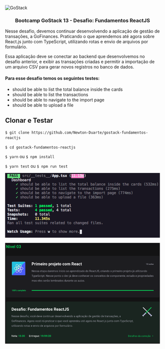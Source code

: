 <img alt="GoStack" src="https://storage.googleapis.com/golden-wind/bootcamp-gostack/header-desafios-new.png" />

<h3 align="center">Bootcamp GoStack 13 - Desafio: Fundamentos ReactJS</h3>

Nesse desafio, devemos continuar desenvolvendo a aplicação de gestão de transações, a GoFinances. Praticando o que aprendemos até agora sobre React.js junto com TypeScript, utilizando rotas e envio de arquivos por formulário.

Essa aplicação deve se conectar ao backend que desenvolvemos no desafio anterior, e exibir as transações criadas e permitir a importação de um arquivo CSV para gerar novos registros no banco de dados.

#### Para esse desafio temos os seguintes testes:

- should be able to list the total balance inside the cards
- should be able to list the transactions
- should be able to navigate to the import page
- should be able to upload a file

## Clonar e Testar

`$ git clone https://github.com/Newton-Duarte/gostack-fundamentos-reactjs`

`$ cd gostack-fundamentos-reactjs`

`$ yarn` ou `$ npm install`

`$ yarn test` ou `$ npm run test`

![Resultado dos testes](/tests-result.png)

![Resultado dos testes](/gostack-fundamentos-reactjs.png)

